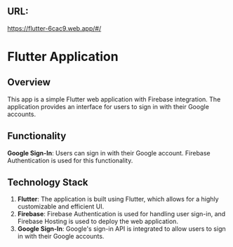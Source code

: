 ## URL: 
https://flutter-6cac9.web.app/#/

# Flutter Application

## Overview

This app is a simple Flutter web application with Firebase integration. The application provides an interface for users to sign in with their Google accounts.

## Functionality

 **Google Sign-In**: Users can sign in with their Google account. Firebase Authentication is used for this functionality.

## Technology Stack

1. **Flutter**: The application is built using Flutter, which allows for a highly customizable and efficient UI.
2. **Firebase**: Firebase Authentication is used for handling user sign-in, and Firebase Hosting is used to deploy the web application.
3. **Google Sign-In**: Google's sign-in API is integrated to allow users to sign in with their Google accounts.
